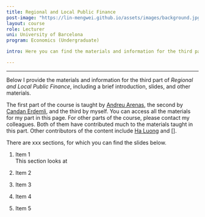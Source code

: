 ```yaml
---
title: Regional and Local Public Finance
post-image: "https://lin-mengwei.github.io/assets/images/background.jpg"
layout: course
role: Lecturer
uni: University of Barcelona
program: Economics (Undergraduate)

intro: Here you can find the materials and information for the third part of <b>Regional and Local Public Finance</b>, covering contents in "Revenue for state and local governments" and "Applications and policy analysis".

---
```


---

Below I provide the materials and information for the third part of *Regional and Local Public Finance*, including a brief introduction, slides, and other materials.

The first part of the course is taught by [Andreu Arenas](https://sites.google.com/site/andreuarenasweb/home), the second by [Candan Erdemli](https://ieb.ub.edu/en/researcher/erdemli-candan/), and the third by myself. You can access all the materials for my part in this page. For other parts of the course, please contact my colleagues. Both of them have contributed much to the materials taught in this part. Other contributors of the content include [Ha Luong](https://haluong.weebly.com/) and [].

There are xxx sections, for which you can find the slides below.

1. Item 1
<br> This section looks at 
2. Item 2

3. Item 3

4. Item 4

5. Item 5
